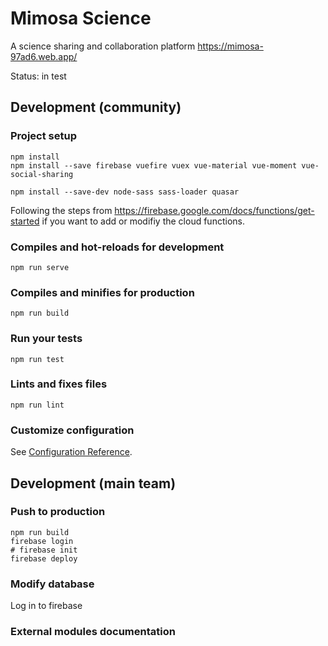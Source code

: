# Mimosa Science

A science sharing and collaboration platform 
https://mimosa-97ad6.web.app/

Status: in test

## Development (community)

### Project setup
```
npm install
npm install --save firebase vuefire vuex vue-material vue-moment vue-social-sharing  

npm install --save-dev node-sass sass-loader quasar
```

Following the steps from https://firebase.google.com/docs/functions/get-started if you want to add or modifiy the cloud functions.

### Compiles and hot-reloads for development
```
npm run serve
```

### Compiles and minifies for production
```
npm run build
```

### Run your tests
```
npm run test
```

### Lints and fixes files
```
npm run lint
```

### Customize configuration
See [Configuration Reference](https://cli.vuejs.org/config/).


## Development (main team)

### Push to production

```
npm run build
firebase login
# firebase init
firebase deploy
```

### Modify database

Log in to firebase

### External modules documentation

